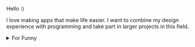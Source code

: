 


Hello :) 

I love making apps that make life easier. I want to combine my design experience with programming and take part in larger projects in this field.

<details>

<summary>For Funny</summary>




<!--START_SECTION:waka-->
![Code Time](http://img.shields.io/badge/Code%20Time-203%20hrs%209%20mins-blue)

![Profile Views](http://img.shields.io/badge/Profile%20Views-3-blue)

**🐱 My GitHub Data** 

> 🏆 610 Contributions in the Year 2022
 > 
> 📦 77.9 kB Used in GitHub's Storage 
 > 
> 💼 Opted to Hire
 > 
> 📜 53 Public Repositories 
 > 
> 🔑 2 Private Repositories  
 > 
**I'm a Night 🦉** 

```text
🌞 Morning    90 commits     ████░░░░░░░░░░░░░░░░░░░░░   16.57% 
🌆 Daytime    162 commits    ███████░░░░░░░░░░░░░░░░░░   29.83% 
🌃 Evening    136 commits    ██████░░░░░░░░░░░░░░░░░░░   25.05% 
🌙 Night      155 commits    ███████░░░░░░░░░░░░░░░░░░   28.55%

```
📅 **I'm Most Productive on Monday** 

```text
Monday       104 commits    ████░░░░░░░░░░░░░░░░░░░░░   19.15% 
Tuesday      56 commits     ██░░░░░░░░░░░░░░░░░░░░░░░   10.31% 
Wednesday    70 commits     ███░░░░░░░░░░░░░░░░░░░░░░   12.89% 
Thursday     70 commits     ███░░░░░░░░░░░░░░░░░░░░░░   12.89% 
Friday       102 commits    ████░░░░░░░░░░░░░░░░░░░░░   18.78% 
Saturday     59 commits     ██░░░░░░░░░░░░░░░░░░░░░░░   10.87% 
Sunday       82 commits     ███░░░░░░░░░░░░░░░░░░░░░░   15.1%

```


📊 **This Week I Spent My Time On** 

```text
⌚︎ Time Zone: Europe/Istanbul

💬 Programming Languages: 
TypeScript               5 hrs 59 mins       █████████████████████░░░░   87.41% 
CSS                      30 mins             █░░░░░░░░░░░░░░░░░░░░░░░░   7.44% 
Bash                     8 mins              ░░░░░░░░░░░░░░░░░░░░░░░░░   1.98% 
JSON                     4 mins              ░░░░░░░░░░░░░░░░░░░░░░░░░   1.05% 
XML                      4 mins              ░░░░░░░░░░░░░░░░░░░░░░░░░   1.0%

🐱‍💻 Projects: 
frontendship             6 hrs 23 mins       ███████████████████████░░   93.02% 
hangman                  20 mins             █░░░░░░░░░░░░░░░░░░░░░░░░   4.89% 
.zsh_sessions            8 mins              ░░░░░░░░░░░░░░░░░░░░░░░░░   2.09%

```

**I Mostly Code in JavaScript** 

```text
JavaScript               20 repos            ████████████░░░░░░░░░░░░░   47.62% 
HTML                     7 repos             ████░░░░░░░░░░░░░░░░░░░░░   16.67% 
CSS                      6 repos             ███░░░░░░░░░░░░░░░░░░░░░░   14.29% 
Swift                    5 repos             ███░░░░░░░░░░░░░░░░░░░░░░   11.9% 
TypeScript               3 repos             █░░░░░░░░░░░░░░░░░░░░░░░░   7.14%

```



 Last Updated on 08/11/2022 19:01:08 UTC
<!--END_SECTION:waka-->

</details>
